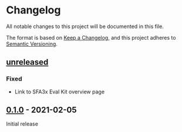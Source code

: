 # Changelog

All notable changes to this project will be documented in this file.

The format is based on [Keep a Changelog](https://keepachangelog.com/en/1.0.0/),
and this project adheres to [Semantic Versioning](https://semver.org/spec/v2.0.0.html).

## [unreleased]

### Fixed
- Link to SFA3x Eval Kit overview page

## [0.1.0] - 2021-02-05

Initial release

[Unreleased]: https://github.com/sensirion/arduino-uart-sfa3x/compare/0.1.0...HEAD
[0.1.0]: https://github.com/Sensirion/arduino-uart-sfa3x/releases/tag/0.1.0
